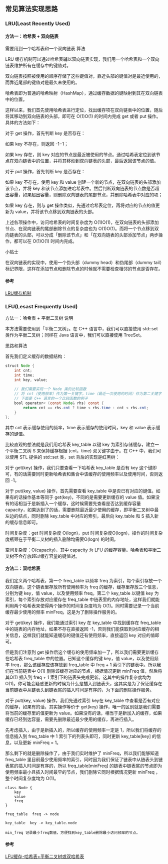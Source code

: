 ## 常见算法实现思路
### LRU(Least Recently Used)
#### 方法一：哈希表 + 双向链表
需要用到一个哈希表和一个双向链表
算法

LRU 缓存机制可以通过哈希表辅以双向链表实现，我们用一个哈希表和一个双向链表维护所有在缓存中的键值对。

双向链表按照被使用的顺序存储了这些键值对，靠近头部的键值对是最近使用的，而靠近尾部的键值对是最久未使用的。

哈希表即为普通的哈希映射（HashMap），通过缓存数据的键映射到其在双向链表中的位置。

这样以来，我们首先使用哈希表进行定位，找出缓存项在双向链表中的位置，随后将其移动到双向链表的头部，即可在 O(1)O(1) 的时间内完成 get 或者 put 操作。具体的方法如下：

对于 get 操作，首先判断 key 是否存在：

如果 key 不存在，则返回 -1−1；

如果 key 存在，则 key 对应的节点是最近被使用的节点。通过哈希表定位到该节点在双向链表中的位置，并将其移动到双向链表的头部，最后返回该节点的值。

对于 put 操作，首先判断 key 是否存在：

如果 key 不存在，使用 key 和 value 创建一个新的节点，在双向链表的头部添加该节点，并将 key 和该节点添加进哈希表中。然后判断双向链表的节点数是否超出容量，如果超出容量，则删除双向链表的尾部节点，并删除哈希表中对应的项；

如果 key 存在，则与 get 操作类似，先通过哈希表定位，再将对应的节点的值更新为 value，并将该节点移到双向链表的头部。

上述各项操作中，访问哈希表的时间复杂度为 O(1)O(1)，在双向链表的头部添加节点、在双向链表的尾部删除节点的复杂度也为 O(1)O(1)。而将一个节点移到双向链表的头部，可以分成「删除该节点」和「在双向链表的头部添加节点」两步操作，都可以在 O(1)O(1) 时间内完成。

小贴士

在双向链表的实现中，使用一个伪头部（dummy head）和伪尾部（dummy tail）标记界限，这样在添加节点和删除节点的时候就不需要检查相邻的节点是否存在。

#### 参考
[LRU缓存机制](https://leetcode-cn.com/problems/lru-cache/solution/lruhuan-cun-ji-zhi-by-leetcode-solution/)

### LFU(Lesast Frequently Used)
方法一：哈希表 + 平衡二叉树
说明

本方法需要使用到「平衡二叉树」。在 C++ 语言中，我们可以直接使用 std::set 类作为平衡二叉树；同样在 Java 语言中，我们可以直接使用 TreeSet。

思路和算法

首先我们定义缓存的数据结构：

```java
struct Node {
    int cnt;
    int time;
    int key, value;
    
    // 我们需要实现一个 Node 类的比较函数
    // 将 cnt（使用频率）作为第一关键字，time（最近一次使用的时间）作为第二关键字
    // 下面是 C++ 语言的一个比较函数的例子
    bool operator< (const Node& rhs) const {
        return cnt == rhs.cnt ? time < rhs.time : cnt < rhs.cnt;
    }
};
```
其中 cnt 表示缓存使用的频率，time 表示缓存的使用时间，key 和 value 表示缓存的键值。

比较直观的想法就是我们用哈希表 key_table 以键 key 为索引存储缓存，建立一个平衡二叉树 S 来保持缓存根据 (cnt，time) 双关键字由于。在 C++ 中，我们可以使用 STL 提供的 std::set 类，set 背后的实现是红黑树：

对于 get(key) 操作，我们只要查看一下哈希表 key_table 是否有 key 这个键即可，有的话需要同时更新哈希表和集合中该缓存的使用频率以及使用时间，否则返回 -1。

对于 put(key, value) 操作，首先需要查看 key_table 中是否已有对应的键值。如果有的话操作基本等同于 get(key)，不同的是需要更新缓存的 value 值。如果没有的话相当于是新插入一个缓存，这时候需要先查看是否达到缓存容量 capacity，如果达到了的话，需要删除最近最少使用的缓存，即平衡二叉树中最左边的结点，同时删除 key_table 中对应的索引，最后向 key_table 和 S 插入新的缓存信息即可。

时间复杂度：get 时间复杂度 O(logn)，put 时间复杂度O(logn)，操作的时间复杂度瓶颈在于平衡二叉树的插入删除均需要O(logn) 的时间。

空间复杂度：O(capacity)，其中 capacity 为 LFU 的缓存容量。哈希表和平衡二叉树不会存放超过缓存容量的键值对。

#### 方法二：双哈希表
我们定义两个哈希表，第一个 freq_table 以频率 freq 为索引，每个索引存放一个双向链表，这个链表里存放所有使用频率为 freq 的缓存，缓存里存放三个信息，分别为键 key，值 value，以及使用频率 freq。第二个 key_table 以键值 key 为索引，每个索引存放对应缓存在 freq_table 中链表里的内存地址，这样我们就能利用两个哈希表来使得两个操作的时间复杂度均为 O(1)。同时需要记录一个当前缓存最少使用的频率 minFreq，这是为了删除操作服务的。

对于 get(key) 操作，我们能通过索引 key 在 key_table 中找到缓存在 freq_table 中的链表的内存地址，如果不存在直接返回 -1，否则我们能获取到对应缓存的相关信息，这样我们就能知道缓存的键值还有使用频率，直接返回 key 对应的值即可。

但是我们注意到 get 操作后这个缓存的使用频率加一了，所以我们需要更新缓存在哈希表 freq_table 中的位置。已知这个缓存的键 key，值 value，以及使用频率 freq，那么该缓存应该存放到 freq_table 中 freq + 1 索引下的链表中。所以我们在当前链表中 O(1) 删除该缓存对应的节点，根据情况更新 minFreq 值，然后将其O(1) 插入到 freq + 1 索引下的链表头完成更新。这其中的操作复杂度均为 O(1)。你可能会疑惑更新的时候为什么是插入到链表头，这其实是为了保证缓存在当前链表中从链表头到链表尾的插入时间是有序的，为下面的删除操作服务。

对于 put(key, value) 操作，我们先通过索引 key在 key_table 中查看是否有对应的缓存，如果有的话，其实操作等价于 get(key) 操作，唯一的区别就是我们需要将当前的缓存里的值更新为 value。如果没有的话，相当于是新加入的缓存，如果缓存已经到达容量，需要先删除最近最少使用的缓存，再进行插入。

先考虑插入，由于是新插入的，所以缓存的使用频率一定是 1，所以我们将缓存的信息插入到 freq_table 中 1 索引下的列表头即可，同时更新 key_table[key] 的信息，以及更新 minFreq = 1。

那么剩下的就是删除操作了，由于我们实时维护了 minFreq，所以我们能够知道 freq_table 里目前最少使用频率的索引，同时因为我们保证了链表中从链表头到链表尾的插入时间是有序的，所以 freq_table[minFreq] 的链表中链表尾的节点即为使用频率最小且插入时间最早的节点，我们删除它同时根据情况更新 minFreq ，整个时间复杂度均为 O(1)。

```properties
class Node {
    key
    value
    freq
}

freq_table  freq -> node

key_table  key -> key_table.node

min_freq 记录最小freq数值，方便找到key_table删除最小访问频率的节点。
```

#### 参考
[LFU缓存-哈希表+平衡二叉树或双哈希表](https://leetcode-cn.com/problems/lfu-cache/solution/lfuhuan-cun-by-leetcode-solution/)
